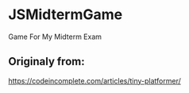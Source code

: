 # JSMidtermGame
Game For My Midterm Exam
## Originaly from:
https://codeincomplete.com/articles/tiny-platformer/
